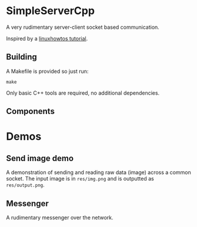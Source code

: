 # SimpleServerCpp
A very rudimentary server-client socket based communication.

Inspired by a [linuxhowtos tutorial](http://www.linuxhowtos.org/C_C++/socket.htm).

## Building
A Makefile is provided so just run:
```
make
```
Only basic C++ tools are required, no additional dependencies.

## Components


# Demos

## Send image demo
A demonstration of sending and reading raw data (image) across a common socket. The input image is in `res/img.png` and is outputted as `res/output.png`.

## Messenger
A rudimentary messenger over the network.
